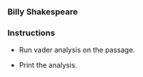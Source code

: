 ### Billy Shakespeare

### Instructions

  * Run vader analysis on the passage.

  * Print the analysis.